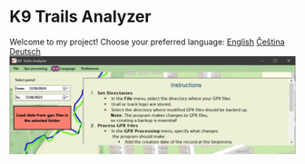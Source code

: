 ﻿# K9 Trails Analyzer

Welcome to my project! Choose your preferred language: [English](Docs/Readme.en.md) [Čeština](Docs/README.cs.md) [Deutsch](Docs/README.de.md)
<br> <a href="https://github.com/mwrnckx/K9-Trails-Analyzer/blob/master/Docs/Screenshots/Form1a.jpg"><img src="https://github.com/mwrnckx/K9-Trails-Analyzer/blob/master/Docs/Screenshots/Form1a.jpg" width="600"></a>

